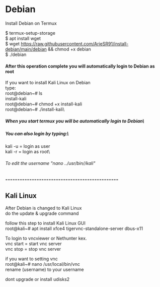 # Debian
Install Debian on Termux


$ termux-setup-storage\
$ apt install wget\
$ wget https://raw.githubusercontent.com/ArieSR91/install-debian/main/debian && chmod +x debian\
$ ./debian

#### After this operation complete you will automatically login to Debian as root
If you want to install Kali Linux on Debian\
type: \
root@debian~# ls\
install-kali\
root@debian~# chmod +x install-kali\
root@debian~# ./install-kali\
##### When you start termux you will be automatically login to Debian\
##### You can also login by typing:\
kali -u = login as user\
kali -r = login as root\
###### To edit the username "nano ../usr/bin//kali"
### -----------------------------------------------
## Kali Linux
After Debian is changed to Kali Linux\
do the update & upgrade command


follow this step to install Kali Linux GUI \
root@kali~# apt install xfce4 tigervnc-standalone-server dbus-x11


To login to vncviewer or Nethunter kex.\
vnc start = start vnc server\
vnc stop = stop vnc server


if you want to setting vnc \
root@kali~# nano /usr/local/bin/vnc \
rename (username) to your username

dont upgrade or install udisks2
